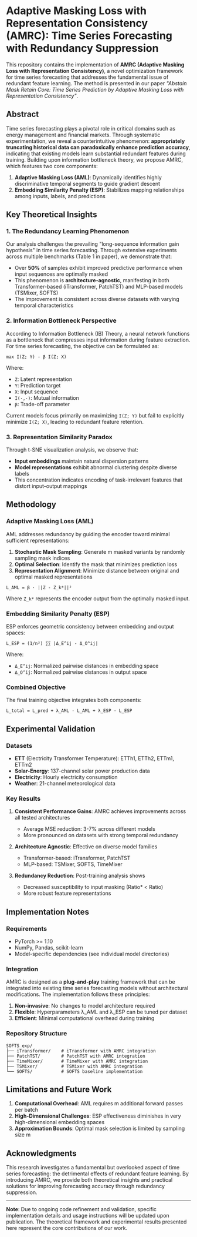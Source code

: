 # Adaptive Masking Loss with Representation Consistency (AMRC): Time Series Forecasting with Redundancy Suppression

This repository contains the implementation of **AMRC (Adaptive Masking Loss with Representation Consistency)**, a novel optimization framework for time series forecasting that addresses the fundamental issue of redundant feature learning. The method is presented in our paper *"Abstain Mask Retain Core: Time Series Prediction by Adaptive Masking Loss with Representation Consistency"*.

## Abstract

Time series forecasting plays a pivotal role in critical domains such as energy management and financial markets. Through systematic experimentation, we reveal a counterintuitive phenomenon: **appropriately truncating historical data can paradoxically enhance prediction accuracy**, indicating that existing models learn substantial redundant features during training. Building upon information bottleneck theory, we propose AMRC, which features two core components:

1. **Adaptive Masking Loss (AML)**: Dynamically identifies highly discriminative temporal segments to guide gradient descent
2. **Embedding Similarity Penalty (ESP)**: Stabilizes mapping relationships among inputs, labels, and predictions

## Key Theoretical Insights

### 1. The Redundancy Learning Phenomenon

Our analysis challenges the prevailing "long-sequence information gain hypothesis" in time series forecasting. Through extensive experiments across multiple benchmarks (Table 1 in paper), we demonstrate that:

- Over **50%** of samples exhibit improved predictive performance when input sequences are optimally masked
- This phenomenon is **architecture-agnostic**, manifesting in both Transformer-based (iTransformer, PatchTST) and MLP-based models (TSMixer, SOFTS)
- The improvement is consistent across diverse datasets with varying temporal characteristics

### 2. Information Bottleneck Perspective

According to Information Bottleneck (IB) Theory, a neural network functions as a bottleneck that compresses input information during feature extraction. For time series forecasting, the objective can be formulated as:

```
max I(Z; Y) - β I(Z; X)
```

Where:
- `Z`: Latent representation
- `Y`: Prediction target
- `X`: Input sequence
- `I(·,·)`: Mutual information
- `β`: Trade-off parameter

Current models focus primarily on maximizing `I(Z; Y)` but fail to explicitly minimize `I(Z; X)`, leading to redundant feature retention.

### 3. Representation Similarity Paradox

Through t-SNE visualization analysis, we observe that:
- **Input embeddings** maintain natural dispersion patterns
- **Model representations** exhibit abnormal clustering despite diverse labels
- This concentration indicates encoding of task-irrelevant features that distort input-output mappings

## Methodology

### Adaptive Masking Loss (AML)

AML addresses redundancy by guiding the encoder toward minimal sufficient representations:

1. **Stochastic Mask Sampling**: Generate m masked variants by randomly sampling mask indices
2. **Optimal Selection**: Identify the mask that minimizes prediction loss
3. **Representation Alignment**: Minimize distance between original and optimal masked representations

```
L_AML = β · ||Z - Z_k*||²
```

Where `Z_k*` represents the encoder output from the optimally masked input.

### Embedding Similarity Penalty (ESP)

ESP enforces geometric consistency between embedding and output spaces:

```
L_ESP = (1/n²) ∑∑ |Δ_E^ij - Δ_O^ij|
```

Where:
- `Δ_E^ij`: Normalized pairwise distances in embedding space
- `Δ_O^ij`: Normalized pairwise distances in output space

### Combined Objective

The final training objective integrates both components:

```
L_total = L_pred + λ_AML · L_AML + λ_ESP · L_ESP
```

## Experimental Validation

### Datasets
- **ETT** (Electricity Transformer Temperature): ETTh1, ETTh2, ETTm1, ETTm2
- **Solar-Energy**: 137-channel solar power production data
- **Electricity**: Hourly electricity consumption
- **Weather**: 21-channel meteorological data

### Key Results

1. **Consistent Performance Gains**: AMRC achieves improvements across all tested architectures
   - Average MSE reduction: 3-7% across different models
   - More pronounced on datasets with strong temporal redundancy

2. **Architecture Agnostic**: Effective on diverse model families
   - Transformer-based: iTransformer, PatchTST
   - MLP-based: TSMixer, SOFTS, TimeMixer

3. **Redundancy Reduction**: Post-training analysis shows
   - Decreased susceptibility to input masking (Ratio* < Ratio)
   - More robust feature representations

## Implementation Notes

### Requirements
- PyTorch >= 1.10
- NumPy, Pandas, scikit-learn
- Model-specific dependencies (see individual model directories)

### Integration

AMRC is designed as a **plug-and-play** training framework that can be integrated into existing time series forecasting models without architectural modifications. The implementation follows these principles:

1. **Non-invasive**: No changes to model architecture required
2. **Flexible**: Hyperparameters λ_AML and λ_ESP can be tuned per dataset
3. **Efficient**: Minimal computational overhead during training

### Repository Structure

```
SOFTS_exp/
├── iTransformer/    # iTransformer with AMRC integration
├── PatchTST/        # PatchTST with AMRC integration  
├── TimeMixer/       # TimeMixer with AMRC integration
├── TSMixer/         # TSMixer with AMRC integration
└── SOFTS/           # SOFTS baseline implementation
```

## Limitations and Future Work

1. **Computational Overhead**: AML requires m additional forward passes per batch
2. **High-Dimensional Challenges**: ESP effectiveness diminishes in very high-dimensional embedding spaces
3. **Approximation Bounds**: Optimal mask selection is limited by sampling size m

## Acknowledgments

This research investigates a fundamental but overlooked aspect of time series forecasting: the detrimental effects of redundant feature learning. By introducing AMRC, we provide both theoretical insights and practical solutions for improving forecasting accuracy through redundancy suppression.

---

**Note**: Due to ongoing code refinement and validation, specific implementation details and usage instructions will be updated upon publication. The theoretical framework and experimental results presented here represent the core contributions of our work.
